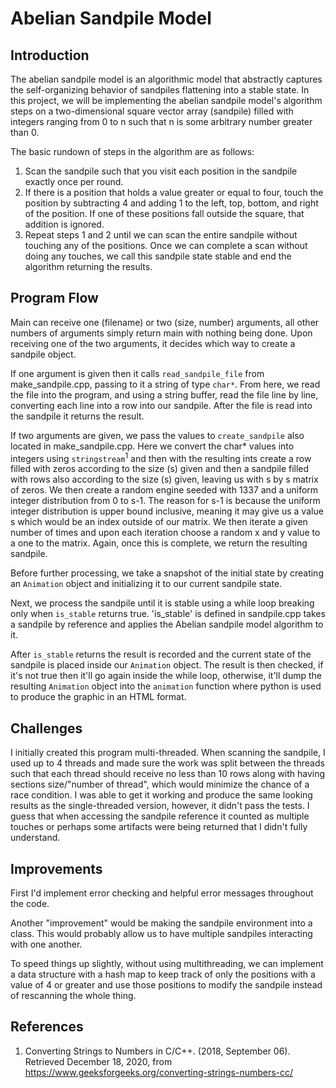 # Abelian Sandpile Model

## Introduction

The abelian sandpile model is an algorithmic model that abstractly captures the self-organizing behavior of sandpiles flattening into a stable state. In this project, we will be implementing the abelian sandpile model's algorithm steps on a two-dimensional square vector array (sandpile) filled with integers ranging from 0 to n such that n is some arbitrary number greater than 0.

The basic rundown of steps in the algorithm are as follows:
1. Scan the sandpile such that you visit each position in the sandpile exactly once per round.
2. If there is a position that holds a value greater or equal to four, touch the position by subtracting 4 and adding 1 to the left, top, bottom, and right of the position. If one of these positions fall outside the square, that addition is ignored.
3. Repeat steps 1 and 2 until we can scan the entire sandpile without touching any of the positions. Once we can complete a scan without doing any touches, we call this sandpile state stable and end the algorithm returning the results.

## Program Flow

Main can receive one (filename) or two (size, number) arguments, all other numbers of arguments simply return main with nothing being done. Upon receiving one of the two arguments, it decides which way to create a sandpile object. 

If one argument is given then it calls `read_sandpile_file` from make_sandpile.cpp, passing to it a string of type `char*`. From here, we read the file into the program, and using a string buffer, read the file line by line, converting each line into a row into our sandpile. After the file is read into the sandpile it returns the result.

If two arguments are given, we pass the values to `create_sandpile` also located in make_sandpile.cpp. Here we convert the char* values into integers using `stringstream`<sup>1</sup> and then with the resulting ints create a row filled with zeros according to the size (s) given and then a sandpile filled with rows also according to the size (s) given, leaving us with s by s matrix of zeros. We then create a random engine seeded with 1337 and a uniform integer distribution from 0 to s-1. The reason for s-1 is because the uniform integer distribution is upper bound inclusive, meaning it may give us a value s which would be an index outside of our matrix. We then iterate a given number of times and upon each iteration choose a random x and y value to a one to the matrix. Again, once this is complete, we return the resulting sandpile.

Before further processing, we take a snapshot of the initial state by creating an `Animation` object and initializing it to our current sandpile state.

Next, we process the sandpile until it is stable using a while loop breaking only when `is_stable` returns true. 'is_stable' is defined in sandpile.cpp takes a sandpile by reference and applies the Abelian sandpile model algorithm to it.

After `is_stable` returns the result is recorded and the current state of the sandpile is placed inside our `Animation` object. The result is then checked, if it's not true then it'll go again inside the while loop, otherwise, it'll dump the resulting `Animation` object into the `animation` function where python is used to produce the graphic in an HTML format.

## Challenges

I initially created this program multi-threaded. When scanning the sandpile, I used up to 4 threads and made sure the work was split between the threads such that each thread should receive no less than 10 rows along with having sections size/"number of thread", which would minimize the chance of a race condition. I was able to get it working and produce the same looking results as the single-threaded version, however, it didn't pass the tests. I guess that when accessing the sandpile reference it counted as multiple touches or perhaps some artifacts were being returned that I didn't fully understand.

## Improvements

First I'd implement error checking and helpful error messages throughout the code.

Another "improvement" would be making the sandpile environment into a class. This would probably allow us to have multiple sandpiles interacting with one another.

To speed things up slightly, without using multithreading, we can implement a data structure with a hash map to keep track of only the positions with a value of 4 or greater and use those positions to modify the sandpile instead of rescanning the whole thing.

## References

1. Converting Strings to Numbers in C/C++. (2018, September 06). Retrieved December 18, 2020, from https://www.geeksforgeeks.org/converting-strings-numbers-cc/